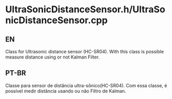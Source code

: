 # UltraSonicDistanceSensor.h/UltraSonicDistanceSensor.cpp

## EN
Class for Ultrasonic distance sensor (HC-SR04). With this class is possible measure distance using or not Kalman Filter.

## PT-BR
Classe para sensor de distância ultra-sônico(HC-SR04). Com essa classe, é possível medir distância usando ou não Filtro de Kalman.
